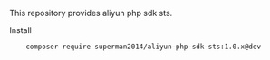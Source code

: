 This repository provides aliyun php sdk sts.

Install

```
    composer require superman2014/aliyun-php-sdk-sts:1.0.x@dev
```
